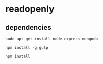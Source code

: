 # readopenly

## dependencies

```
sudo apt-get install node-express mongodb
```

```
npm install -g gulp
```

```
npm install

```
